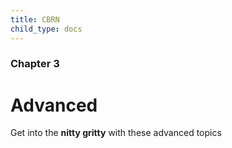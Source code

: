 ```yaml
---
title: CBRN
child_type: docs
---
```


### Chapter 3

# Advanced

Get into the **nitty gritty** with these advanced topics
